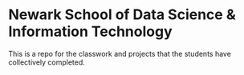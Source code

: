 # Newark School of Data Science & Information Technology
This is a repo for the classwork and projects that the students have collectively completed.
